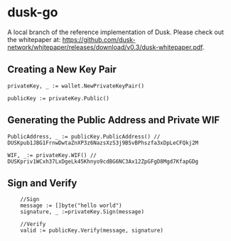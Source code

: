 # dusk-go
A local branch of the reference implementation of Dusk. Please check out the whitepaper at: https://github.com/dusk-network/whitepaper/releases/download/v0.3/dusk-whitepaper.pdf.


## Creating a New Key Pair

```
privateKey, _ := wallet.NewPrivateKeyPair()

publicKey := privateKey.Public()
```

## Generating the Public Address and Private WIF

```
PublicAddress, _ := publicKey.PublicAddress() // DUSKpub1JBG1FrnwDwtaZnXP3z6NazsXzS3j9B5vBPhszfa3xDpLeCFQkj2M

WIF, _:= privateKey.WIF() // DUSKpriv1WCxh37LxDgeLk45Khnyo9cdBG6NC3Ax12ZpGFgD8Mgd7KfapGDg
```

## Sign and Verify

```
    //Sign
    message := []byte("hello world")
    signature, _ :=privateKey.Sign(message)

    //Verify
    valid := publicKey.Verify(message, signature)
```